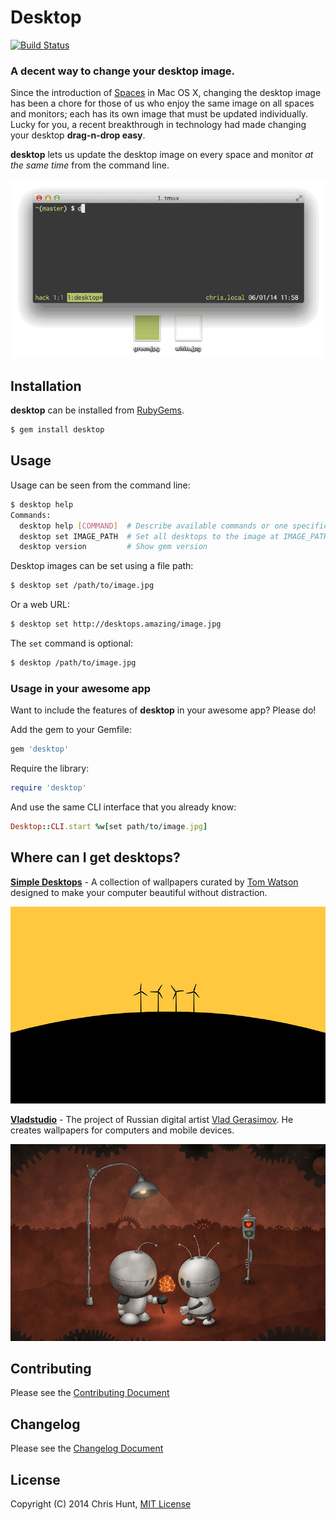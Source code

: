 # Desktop

[![Build Status](https://travis-ci.org/chrishunt/desktop.svg)](https://travis-ci.org/chrishunt/desktop)

### A decent way to change your desktop image.

Since the introduction of
[Spaces](http://en.wikipedia.org/wiki/Spaces_(software)) in Mac OS X, changing
the desktop image has been a chore for those of us who enjoy the same image on
all spaces and monitors; each has its own image that must be updated
individually. Lucky for you, a recent breakthrough in technology had made changing
your desktop **drag-n-drop easy**.

**desktop** lets us update the desktop image on every space and monitor *at the
same time* from the command line.

![](img/example.gif)

## Installation

**desktop** can be installed from [RubyGems](http://rubygems.org/gems/desktop).

```bash
$ gem install desktop
```

## Usage

Usage can be seen from the command line:

```bash
$ desktop help
Commands:
  desktop help [COMMAND]  # Describe available commands or one specific command
  desktop set IMAGE_PATH  # Set all desktops to the image at IMAGE_PATH
  desktop version         # Show gem version
```

Desktop images can be set using a file path:

```bash
$ desktop set /path/to/image.jpg
```

Or a web URL:

```bash
$ desktop set http://desktops.amazing/image.jpg
```

The `set` command is optional:

```bash
$ desktop /path/to/image.jpg
```

### Usage in your awesome app

Want to include the features of **desktop** in your awesome app? Please do!

Add the gem to your Gemfile:

```ruby
gem 'desktop'
```

Require the library:

```ruby
require 'desktop'
```

And use the same CLI interface that you already know:
```ruby
Desktop::CLI.start %w[set path/to/image.jpg]
```

## Where can I get desktops?

[**Simple Desktops**](http://simpledesktops.com) - A collection of wallpapers
curated by [Tom Watson](http://tmwtsn.com) designed to make your computer
beautiful without distraction.

[![](img/simple-desktops.jpg)](http://simpledesktops.com)

[**Vladstudio**](http://www.vladstudio.com/wallpapers) - The project of Russian
digital artist [Vlad Gerasimov](http://www.vladstudio.com/blog). He creates
wallpapers for computers and mobile devices.

[![](img/vladstudio.jpg)](http://www.vladstudio.com/wallpapers)

## Contributing
Please see the [Contributing
Document](https://github.com/chrishunt/desktop/blob/master/CONTRIBUTING.md)

## Changelog
Please see the [Changelog
Document](https://github.com/chrishunt/desktop/blob/master/CHANGELOG.md)

## License
Copyright (C) 2014 Chris Hunt, [MIT
License](https://github.com/chrishunt/desktop/blob/master/LICENSE.txt)
